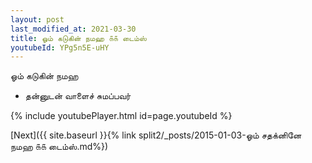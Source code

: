 ```yaml
---
layout: post
last_modified_at: 2021-03-30
title: ஓம் கடுகின் நமஹ ௧௧ டைம்ஸ்
youtubeId: YPg5n5E-uHY
---
```

 
 
 ஓம் கடுகின் நமஹ  
 
 -  தன்னுடன் வாளைச் சுமப்பவர் 
 
  
 
  
 
 
 
 
 
 


{% include youtubePlayer.html id=page.youtubeId %}
 
[Next]({{ site.baseurl }}{% link  split2/_posts/2015-01-03-ஓம் சதக்னினே நமஹ ௧௧ டைம்ஸ்.md%})
 
